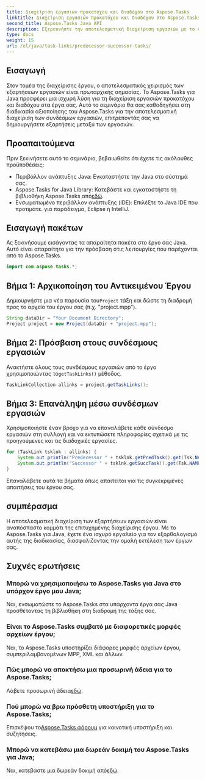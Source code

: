 ```yaml
---
title: Διαχείριση εργασιών προκατόχου και διαδόχου στο Aspose.Tasks
linktitle: Διαχείριση εργασιών προκατόχου και διαδόχου στο Aspose.Tasks
second_title: Aspose.Tasks Java API
description: Εξερευνήστε την αποτελεσματική διαχείριση εργασιών με το Aspose.Tasks για Java. Χειριστείτε εύκολα εργασίες προκατόχου και διαδόχου στα έργα σας. Κατεβάστε τη δωρεάν δοκιμή σας τώρα!
type: docs
weight: 15
url: /el/java/task-links/predecessor-successor-tasks/
---
```

## Εισαγωγή
Στον τομέα της διαχείρισης έργου, ο αποτελεσματικός χειρισμός των εξαρτήσεων εργασιών είναι πρωταρχικής σημασίας. Το Aspose.Tasks για Java προσφέρει μια ισχυρή λύση για τη διαχείριση εργασιών προκατόχου και διαδόχου στα έργα σας. Αυτό το σεμινάριο θα σας καθοδηγήσει στη διαδικασία αξιοποίησης του Aspose.Tasks για την αποτελεσματική διαχείριση των συνδέσμων εργασιών, επιτρέποντάς σας να δημιουργήσετε εξαρτήσεις μεταξύ των εργασιών.
## Προαπαιτούμενα
Πριν ξεκινήσετε αυτό το σεμινάριο, βεβαιωθείτε ότι έχετε τις ακόλουθες προϋποθέσεις:
- Περιβάλλον ανάπτυξης Java: Εγκαταστήστε την Java στο σύστημά σας.
-  Aspose.Tasks for Java Library: Κατεβάστε και εγκαταστήστε τη βιβλιοθήκη Aspose.Tasks από[εδώ](https://releases.aspose.com/tasks/java/).
- Ενσωματωμένο περιβάλλον ανάπτυξης (IDE): Επιλέξτε το Java IDE που προτιμάτε. για παράδειγμα, Eclipse ή IntelliJ.
## Εισαγωγή πακέτων
Ας ξεκινήσουμε εισάγοντας τα απαραίτητα πακέτα στο έργο σας Java. Αυτό είναι απαραίτητο για την πρόσβαση στις λειτουργίες που παρέχονται από το Aspose.Tasks.
```java
import com.aspose.tasks.*;
```
## Βήμα 1: Αρχικοποίηση του Αντικειμένου Έργου
 Δημιουργήστε μια νέα παρουσία του`Project` τάξη και δώστε τη διαδρομή προς το αρχείο του έργου σας (π.χ. "project.mpp").
```java
String dataDir = "Your Document Directory";
Project project = new Project(dataDir + "project.mpp");
```
## Βήμα 2: Πρόσβαση στους συνδέσμους εργασιών
 Ανακτήστε όλους τους συνδέσμους εργασιών από το έργο χρησιμοποιώντας το`getTaskLinks()` μέθοδος.
```java
TaskLinkCollection allinks = project.getTaskLinks();
```
## Βήμα 3: Επανάληψη μέσω συνδέσμων εργασιών
Χρησιμοποιήστε έναν βρόχο για να επαναλάβετε κάθε σύνδεσμο εργασιών στη συλλογή και να εκτυπώσετε πληροφορίες σχετικά με τις προηγούμενες και τις διαδοχικές εργασίες.
```java
for (TaskLink tsklnk : allinks) {
    System.out.println("Predecessor " + tsklnk.getPredTask().get(Tsk.NAME));
    System.out.println("Successor " + tsklnk.getSuccTask().get(Tsk.NAME));
}
```
Επαναλάβετε αυτά τα βήματα όπως απαιτείται για τις συγκεκριμένες απαιτήσεις του έργου σας.
## συμπέρασμα
Η αποτελεσματική διαχείριση των εξαρτήσεων εργασιών είναι αναπόσπαστο κομμάτι της επιτυχημένης διαχείρισης έργου. Με το Aspose.Tasks για Java, έχετε ένα ισχυρό εργαλείο για τον εξορθολογισμό αυτής της διαδικασίας, διασφαλίζοντας την ομαλή εκτέλεση των έργων σας.
## Συχνές ερωτήσεις
### Μπορώ να χρησιμοποιήσω το Aspose.Tasks για Java στο υπάρχον έργο μου Java;
Ναι, ενσωματώστε το Aspose.Tasks στα υπάρχοντα έργα σας Java προσθέτοντας τη βιβλιοθήκη στη διαδρομή της τάξης σας.
### Είναι το Aspose.Tasks συμβατό με διαφορετικές μορφές αρχείων έργου;
Ναι, το Aspose.Tasks υποστηρίζει διάφορες μορφές αρχείων έργου, συμπεριλαμβανομένων MPP, XML και άλλων.
### Πώς μπορώ να αποκτήσω μια προσωρινή άδεια για το Aspose.Tasks;
 Λάβετε προσωρινή άδεια[εδώ](https://purchase.aspose.com/temporary-license/).
### Πού μπορώ να βρω πρόσθετη υποστήριξη για το Aspose.Tasks;
 Επισκέψου το[Aspose.Tasks φόρουμ](https://forum.aspose.com/c/tasks/15) για κοινοτική υποστήριξη και συζητήσεις.
### Μπορώ να κατεβάσω μια δωρεάν δοκιμή του Aspose.Tasks για Java;
 Ναι, κατεβάστε μια δωρεάν δοκιμή από[εδώ](https://releases.aspose.com/).